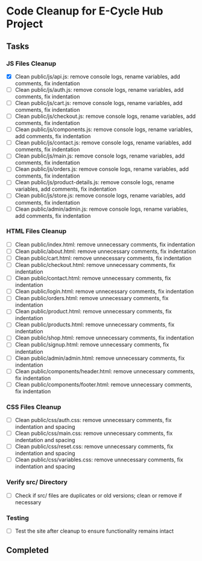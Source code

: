 # Code Cleanup for E-Cycle Hub Project

## Tasks

### JS Files Cleanup

- [x] Clean public/js/api.js: remove console logs, rename variables, add comments, fix indentation
- [ ] Clean public/js/auth.js: remove console logs, rename variables, add comments, fix indentation
- [ ] Clean public/js/cart.js: remove console logs, rename variables, add comments, fix indentation
- [ ] Clean public/js/checkout.js: remove console logs, rename variables, add comments, fix indentation
- [ ] Clean public/js/components.js: remove console logs, rename variables, add comments, fix indentation
- [ ] Clean public/js/contact.js: remove console logs, rename variables, add comments, fix indentation
- [ ] Clean public/js/main.js: remove console logs, rename variables, add comments, fix indentation
- [ ] Clean public/js/orders.js: remove console logs, rename variables, add comments, fix indentation
- [ ] Clean public/js/product-details.js: remove console logs, rename variables, add comments, fix indentation
- [ ] Clean public/js/store.js: remove console logs, rename variables, add comments, fix indentation
- [ ] Clean public/admin/admin.js: remove console logs, rename variables, add comments, fix indentation

### HTML Files Cleanup

- [ ] Clean public/index.html: remove unnecessary comments, fix indentation
- [ ] Clean public/about.html: remove unnecessary comments, fix indentation
- [ ] Clean public/cart.html: remove unnecessary comments, fix indentation
- [ ] Clean public/checkout.html: remove unnecessary comments, fix indentation
- [ ] Clean public/contact.html: remove unnecessary comments, fix indentation
- [ ] Clean public/login.html: remove unnecessary comments, fix indentation
- [ ] Clean public/orders.html: remove unnecessary comments, fix indentation
- [ ] Clean public/product.html: remove unnecessary comments, fix indentation
- [ ] Clean public/products.html: remove unnecessary comments, fix indentation
- [ ] Clean public/shop.html: remove unnecessary comments, fix indentation
- [ ] Clean public/signup.html: remove unnecessary comments, fix indentation
- [ ] Clean public/admin/admin.html: remove unnecessary comments, fix indentation
- [ ] Clean public/components/header.html: remove unnecessary comments, fix indentation
- [ ] Clean public/components/footer.html: remove unnecessary comments, fix indentation

### CSS Files Cleanup

- [ ] Clean public/css/auth.css: remove unnecessary comments, fix indentation and spacing
- [ ] Clean public/css/main.css: remove unnecessary comments, fix indentation and spacing
- [ ] Clean public/css/reset.css: remove unnecessary comments, fix indentation and spacing
- [ ] Clean public/css/variables.css: remove unnecessary comments, fix indentation and spacing

### Verify src/ Directory

- [ ] Check if src/ files are duplicates or old versions; clean or remove if necessary

### Testing

- [ ] Test the site after cleanup to ensure functionality remains intact

## Completed
